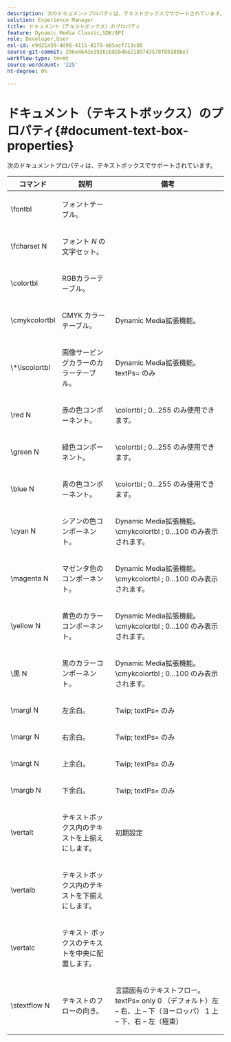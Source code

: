 ```yaml
---
description: 次のドキュメントプロパティは、テキストボックスでサポートされています。
solution: Experience Manager
title: ドキュメント（テキストボックス）のプロパティ
feature: Dynamic Media Classic,SDK/API
role: Developer,User
exl-id: e9d21a39-4d98-4115-8179-ab5acf713c80
source-git-commit: 206e4643e3926cb85b4be2189743578f88180be7
workflow-type: tm+mt
source-wordcount: '225'
ht-degree: 0%

---
```


# ドキュメント（テキストボックス）のプロパティ{#document-text-box-properties}

次のドキュメントプロパティは、テキストボックスでサポートされています。

<table id="table_8E1DF8E6BD894D7A9ACFC839918E2315"> 
 <thead> 
  <tr> 
   <th class="entry"> <b> コマンド </b> </th> 
   <th class="entry"> <b> 説明 </b> </th> 
   <th class="entry"> <b> 備考 </b> </th> 
  </tr> 
 </thead>
 <tbody> 
  <tr> 
   <td> <span class="codeph"> \fontbl </span> </td> 
   <td> <p>フォントテーブル。 </p> </td> 
   <td> <p> </p> </td> 
  </tr> 
  <tr> 
   <td> <span class="codeph"> \fcharset <span class="varname"> N </span> </span> </td> 
   <td> <p>フォント <i>N</i> の文字セット。 </p> </td> 
   <td> <p> </p> </td> 
  </tr> 
  <tr> 
   <td> <span class="codeph"> \colortbl </span> </td> 
   <td> <p>RGBカラーテーブル。 </p> </td> 
   <td> <p> </p> </td> 
  </tr> 
  <tr> 
   <td> <span class="codeph"> \cmykcolortbl </span> </td> 
   <td> <p>CMYK カラーテーブル。 </p> </td> 
   <td> <p>Dynamic Media拡張機能。 </p> </td> 
  </tr> 
  <tr> 
   <td> <span class="codeph"> \*\iscolortbl </span> </td> 
   <td> <p>画像サービングカラーのカラーテーブル。 </p> </td> 
   <td> <p>Dynamic Media拡張機能。<span class="codeph"> textPs= </span> のみ </p> </td> 
  </tr> 
  <tr> 
   <td> <span class="codeph"> \red <span class="varname"> N </span> </span> </td> 
   <td> <p>赤の色コンポーネント。 </p> </td> 
   <td> <p>\colortbl </span>; 0...255<span class="codeph"> のみ使用できます。 </p> </td> 
  </tr> 
  <tr> 
   <td> <span class="codeph"> \green <span class="varname"> N </span> </span> </td> 
   <td> <p>緑色コンポーネント。 </p> </td> 
   <td> <p>\colortbl </span>; 0...255<span class="codeph"> のみ使用できます。 </p> </td> 
  </tr> 
  <tr> 
   <td> <span class="codeph"> \blue <span class="varname"> N </span> </span> </td> 
   <td> <p>青の色コンポーネント。 </p> </td> 
   <td> <p>\colortbl </span>; 0...255<span class="codeph"> のみ使用できます。 </p> </td> 
  </tr> 
  <tr> 
   <td> <span class="codeph"> \cyan <span class="varname"> N </span> </span> </td> 
   <td> <p>シアンの色コンポーネント。 </p> </td> 
   <td> <p>Dynamic Media拡張機能。\cmykcolortbl </span>; 0...100<span class="codeph"> のみ表示されます。 </p> </td> 
  </tr> 
  <tr> 
   <td> <span class="codeph"> \magenta <span class="varname"> N </span> </span> </td> 
   <td> <p>マゼンタ色のコンポーネント。 </p> </td> 
   <td> <p>Dynamic Media拡張機能。\cmykcolortbl </span>; 0...100<span class="codeph"> のみ表示されます。 </p> </td> 
  </tr> 
  <tr> 
   <td> <span class="codeph"> \yellow <span class="varname"> N </span> </span> </td> 
   <td> <p>黄色のカラーコンポーネント。 </p> </td> 
   <td> <p>Dynamic Media拡張機能。\cmykcolortbl </span>; 0...100<span class="codeph"> のみ表示されます。 </p> </td> 
  </tr> 
  <tr> 
   <td> <span class="codeph"> \黒 <span class="varname"> N </span> </span> </td> 
   <td> <p>黒のカラーコンポーネント。 </p> </td> 
   <td> <p>Dynamic Media拡張機能。\cmykcolortbl </span>; 0...100<span class="codeph"> のみ表示されます。 </p> </td> 
  </tr> 
  <tr> 
   <td> <span class="codeph"> \margl <span class="varname"> N </span> </span> </td> 
   <td> <p>左余白。 </p> </td> 
   <td> <p>Twip; <span class="codeph"> textPs= </span> のみ </p> </td> 
  </tr> 
  <tr> 
   <td> <span class="codeph"> \margr <span class="varname"> N </span> </span> </td> 
   <td> <p>右余白。 </p> </td> 
   <td> <p>Twip; <span class="codeph"> textPs= </span> のみ </p> </td> 
  </tr> 
  <tr> 
   <td> <span class="codeph"> \margt <span class="varname"> N </span> </span> </td> 
   <td> <p>上余白。 </p> </td> 
   <td> <p>Twip; <span class="codeph"> textPs= </span> のみ </p> </td> 
  </tr> 
  <tr> 
   <td> <span class="codeph"> \margb <span class="varname"> N </span> </span> </td> 
   <td> <p>下余白。 </p> </td> 
   <td> <p>Twip; <span class="codeph"> textPs= </span> のみ </p> </td> 
  </tr> 
  <tr> 
   <td> <span class="codeph"> \vertalt </span> </td> 
   <td> <p>テキストボックス内のテキストを上揃えにします。 </p> </td> 
   <td> <p>初期設定 </p> </td> 
  </tr> 
  <tr> 
   <td> <span class="codeph"> \vertalb </span> </td> 
   <td> <p>テキストボックス内のテキストを下揃えにします。 </p> </td> 
   <td> <p> </p> </td> 
  </tr> 
  <tr> 
   <td> <span class="codeph"> \vertalc </span> </td> 
   <td> <p>テキスト ボックスのテキストを中央に配置します。 </p> </td> 
   <td> <p> </p> </td> 
  </tr> 
  <tr> 
   <td> <span class="codeph"> \stextflow <span class="varname"> N </span> </span> </td> 
   <td> <p>テキストのフローの向き。 </p> </td> 
   <td> <p>言語固有のテキストフロー。<span class="codeph"> textPs= </span> only 0 （デフォルト）左 – 右、上 – 下（ヨーロッパ） 1 上 – 下、右 – 左（極東） </p> </td> 
  </tr> 
 </tbody> 
</table>
